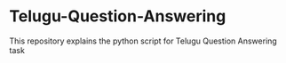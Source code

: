 # Telugu-Question-Answering
This repository explains the python script for Telugu Question Answering task
